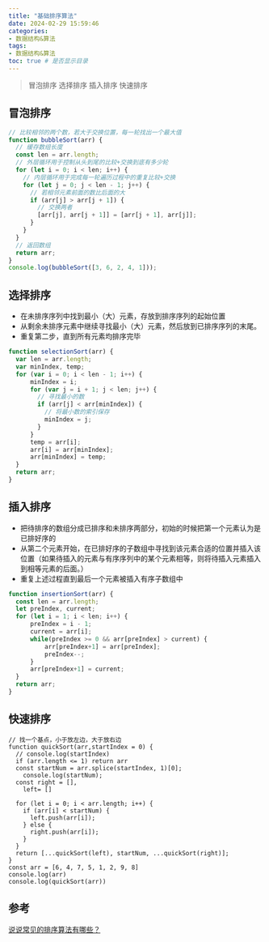 ```yaml
---
title: "基础排序算法"
date: 2024-02-29 15:59:46
categories:
- 数据结构&算法
tags:
- 数据结构&算法
toc: true # 是否显示目录
---
```

> 冒泡排序
> 选择排序
> 插入排序
> 快速排序
<!-- more -->

##  冒泡排序
```JavaScript
// 比较相邻的两个数，若大于交换位置，每一轮找出一个最大值
function bubbleSort(arr) {
  // 缓存数组长度
  const len = arr.length;
  // 外层循环用于控制从头到尾的比较+交换到底有多少轮
  for (let i = 0; i < len; i++) {
    // 内层循环用于完成每一轮遍历过程中的重复比较+交换
    for (let j = 0; j < len - 1; j++) {
      // 若相邻元素前面的数比后面的大
      if (arr[j] > arr[j + 1]) {
        // 交换两者
        [arr[j], arr[j + 1]] = [arr[j + 1], arr[j]];
      }
    }
  }
  // 返回数组
  return arr;
}
console.log(bubbleSort([3, 6, 2, 4, 1]));
```
## 选择排序
* 在未排序序列中找到最小（大）元素，存放到排序序列的起始位置
* 从剩余未排序元素中继续寻找最小（大）元素，然后放到已排序序列的末尾。
* 重复第二步，直到所有元素均排序完毕

```js
function selectionSort(arr) {
  var len = arr.length;
  var minIndex, temp;
  for (var i = 0; i < len - 1; i++) {
      minIndex = i;
      for (var j = i + 1; j < len; j++) {
        // 寻找最小的数
        if (arr[j] < arr[minIndex]) {    
          // 将最小数的索引保存
          minIndex = j;                 
        }
      }
      temp = arr[i];
      arr[i] = arr[minIndex];
      arr[minIndex] = temp;
  }
  return arr;
}
```

## 插入排序
* 把待排序的数组分成已排序和未排序两部分，初始的时候把第一个元素认为是已排好序的
* 从第二个元素开始，在已排好序的子数组中寻找到该元素合适的位置并插入该位置（如果待插入的元素与有序序列中的某个元素相等，则将待插入元素插入到相等元素的后面。）
* 重复上述过程直到最后一个元素被插入有序子数组中
```js
function insertionSort(arr) {
  const len = arr.length;
  let preIndex, current;
  for (let i = 1; i < len; i++) {
      preIndex = i - 1;
      current = arr[i];
      while(preIndex >= 0 && arr[preIndex] > current) {
          arr[preIndex+1] = arr[preIndex];
          preIndex--;
      }
      arr[preIndex+1] = current;
  }
  return arr;
}
```
## 快速排序
```JS
// 找一个基点，小于放左边，大于放右边
function quickSort(arr,startIndex = 0) {
  // console.log(startIndex)
  if (arr.length <= 1) return arr
  const startNum = arr.splice(startIndex, 1)[0];
    console.log(startNum);
  const right = [],
    left= []
    
  for (let i = 0; i < arr.length; i++) {
    if (arr[i] < startNum) {
      left.push(arr[i]);
    } else {
      right.push(arr[i]);
    }
  }
  return [...quickSort(left), startNum, ...quickSort(right)];
}
const arr = [6, 4, 7, 5, 1, 2, 9, 8]
console.log(arr)
console.log(quickSort(arr))
```
## 参考
[说说常见的排序算法有哪些？](https://www.developers.pub/wiki/1065322/1068379)

